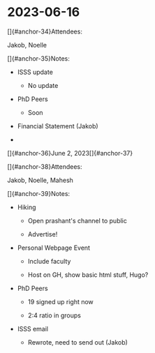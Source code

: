 # 2023-06-16

[]{#anchor-34}Attendees:

Jakob, Noelle

[]{#anchor-35}Notes:

-   ISSS update

    -   No update

-   PhD Peers

    -   Soon

-   Financial Statement (Jakob)

-   

[]{#anchor-36}June 2, 2023[]{#anchor-37}

[]{#anchor-38}Attendees:

Jakob, Noelle, Mahesh

[]{#anchor-39}Notes:

-   Hiking

    -   Open prashant's channel to public

    -   Advertise!

-   Personal Webpage Event

    -   Include faculty

    -   Host on GH, show basic html stuff, Hugo?

-   PhD Peers

    -   19 signed up right now

    -   2:4 ratio in groups

-   ISSS email

    -   Rewrote, need to send out (Jakob)

